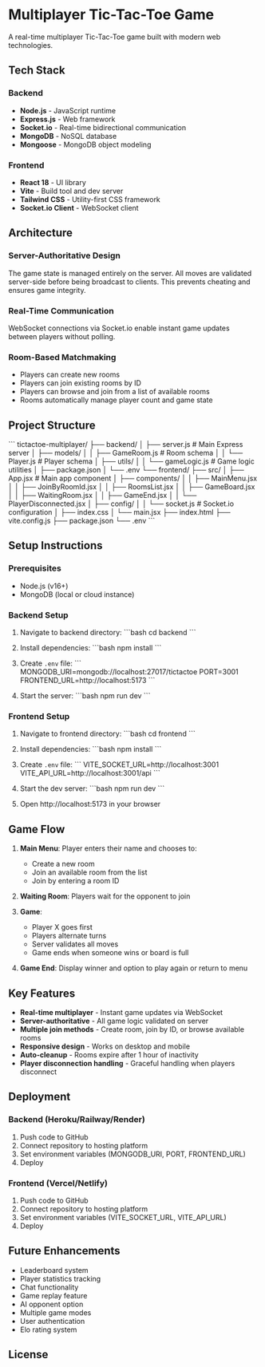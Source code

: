 # Multiplayer Tic-Tac-Toe Game

A real-time multiplayer Tic-Tac-Toe game built with modern web technologies.

## Tech Stack

### Backend
- **Node.js** - JavaScript runtime
- **Express.js** - Web framework
- **Socket.io** - Real-time bidirectional communication
- **MongoDB** - NoSQL database
- **Mongoose** - MongoDB object modeling

### Frontend
- **React 18** - UI library
- **Vite** - Build tool and dev server
- **Tailwind CSS** - Utility-first CSS framework
- **Socket.io Client** - WebSocket client

## Architecture

### Server-Authoritative Design
The game state is managed entirely on the server. All moves are validated server-side before being broadcast to clients. This prevents cheating and ensures game integrity.

### Real-Time Communication
WebSocket connections via Socket.io enable instant game updates between players without polling.

### Room-Based Matchmaking
- Players can create new rooms
- Players can join existing rooms by ID
- Players can browse and join from a list of available rooms
- Rooms automatically manage player count and game state

## Project Structure

\`\`\`
tictactoe-multiplayer/
├── backend/
│   ├── server.js              # Main Express server
│   ├── models/
│   │   ├── GameRoom.js        # Room schema
│   │   └── Player.js          # Player schema
│   ├── utils/
│   │   └── gameLogic.js       # Game logic utilities
│   ├── package.json
│   └── .env
└── frontend/
    ├── src/
    │   ├── App.jsx            # Main app component
    │   ├── components/
    │   │   ├── MainMenu.jsx
    │   │   ├── JoinByRoomId.jsx
    │   │   ├── RoomsList.jsx
    │   │   ├── GameBoard.jsx
    │   │   ├── WaitingRoom.jsx
    │   │   ├── GameEnd.jsx
    │   │   └── PlayerDisconnected.jsx
    │   ├── config/
    │   │   └── socket.js      # Socket.io configuration
    │   ├── index.css
    │   └── main.jsx
    ├── index.html
    ├── vite.config.js
    ├── package.json
    └── .env
\`\`\`

## Setup Instructions

### Prerequisites
- Node.js (v16+)
- MongoDB (local or cloud instance)

### Backend Setup

1. Navigate to backend directory:
   \`\`\`bash
   cd backend
   \`\`\`

2. Install dependencies:
   \`\`\`bash
   npm install
   \`\`\`

3. Create `.env` file:
   \`\`\`
   MONGODB_URI=mongodb://localhost:27017/tictactoe
   PORT=3001
   FRONTEND_URL=http://localhost:5173
   \`\`\`

4. Start the server:
   \`\`\`bash
   npm run dev
   \`\`\`

### Frontend Setup

1. Navigate to frontend directory:
   \`\`\`bash
   cd frontend
   \`\`\`

2. Install dependencies:
   \`\`\`bash
   npm install
   \`\`\`

3. Create `.env` file:
   \`\`\`
   VITE_SOCKET_URL=http://localhost:3001
   VITE_API_URL=http://localhost:3001/api
   \`\`\`

4. Start the dev server:
   \`\`\`bash
   npm run dev
   \`\`\`

5. Open http://localhost:5173 in your browser

## Game Flow

1. **Main Menu**: Player enters their name and chooses to:
   - Create a new room
   - Join an available room from the list
   - Join by entering a room ID

2. **Waiting Room**: Players wait for the opponent to join

3. **Game**: 
   - Player X goes first
   - Players alternate turns
   - Server validates all moves
   - Game ends when someone wins or board is full

4. **Game End**: Display winner and option to play again or return to menu

## Key Features

- **Real-time multiplayer** - Instant game updates via WebSocket
- **Server-authoritative** - All game logic validated on server
- **Multiple join methods** - Create room, join by ID, or browse available rooms
- **Responsive design** - Works on desktop and mobile
- **Auto-cleanup** - Rooms expire after 1 hour of inactivity
- **Player disconnection handling** - Graceful handling when players disconnect

## Deployment

### Backend (Heroku/Railway/Render)
1. Push code to GitHub
2. Connect repository to hosting platform
3. Set environment variables (MONGODB_URI, PORT, FRONTEND_URL)
4. Deploy

### Frontend (Vercel/Netlify)
1. Push code to GitHub
2. Connect repository to hosting platform
3. Set environment variables (VITE_SOCKET_URL, VITE_API_URL)
4. Deploy

## Future Enhancements

- Leaderboard system
- Player statistics tracking
- Chat functionality
- Game replay feature
- AI opponent option
- Multiple game modes
- User authentication
- Elo rating system

## License


